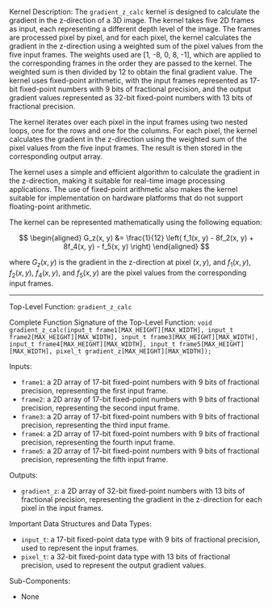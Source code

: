 Kernel Description:
The `gradient_z_calc` kernel is designed to calculate the gradient in the z-direction of a 3D image. The kernel takes five 2D frames as input, each representing a different depth level of the image. The frames are processed pixel by pixel, and for each pixel, the kernel calculates the gradient in the z-direction using a weighted sum of the pixel values from the five input frames. The weights used are [1, -8, 0, 8, -1], which are applied to the corresponding frames in the order they are passed to the kernel. The weighted sum is then divided by 12 to obtain the final gradient value. The kernel uses fixed-point arithmetic, with the input frames represented as 17-bit fixed-point numbers with 9 bits of fractional precision, and the output gradient values represented as 32-bit fixed-point numbers with 13 bits of fractional precision.

The kernel iterates over each pixel in the input frames using two nested loops, one for the rows and one for the columns. For each pixel, the kernel calculates the gradient in the z-direction using the weighted sum of the pixel values from the five input frames. The result is then stored in the corresponding output array.

The kernel uses a simple and efficient algorithm to calculate the gradient in the z-direction, making it suitable for real-time image processing applications. The use of fixed-point arithmetic also makes the kernel suitable for implementation on hardware platforms that do not support floating-point arithmetic.

The kernel can be represented mathematically using the following equation:

$$
\begin{aligned}
G_z(x, y) &= \frac{1}{12} \left( f_1(x, y) - 8f_2(x, y) + 8f_4(x, y) - f_5(x, y) \right)
\end{aligned}
$$

where $G_z(x, y)$ is the gradient in the z-direction at pixel $(x, y)$, and $f_1(x, y)$, $f_2(x, y)$, $f_4(x, y)$, and $f_5(x, y)$ are the pixel values from the corresponding input frames.

---

Top-Level Function: `gradient_z_calc`

Complete Function Signature of the Top-Level Function:
`void gradient_z_calc(input_t frame1[MAX_HEIGHT][MAX_WIDTH], input_t frame2[MAX_HEIGHT][MAX_WIDTH], input_t frame3[MAX_HEIGHT][MAX_WIDTH], input_t frame4[MAX_HEIGHT][MAX_WIDTH], input_t frame5[MAX_HEIGHT][MAX_WIDTH], pixel_t gradient_z[MAX_HEIGHT][MAX_WIDTH]);`

Inputs:
- `frame1`: a 2D array of 17-bit fixed-point numbers with 9 bits of fractional precision, representing the first input frame.
- `frame2`: a 2D array of 17-bit fixed-point numbers with 9 bits of fractional precision, representing the second input frame.
- `frame3`: a 2D array of 17-bit fixed-point numbers with 9 bits of fractional precision, representing the third input frame.
- `frame4`: a 2D array of 17-bit fixed-point numbers with 9 bits of fractional precision, representing the fourth input frame.
- `frame5`: a 2D array of 17-bit fixed-point numbers with 9 bits of fractional precision, representing the fifth input frame.

Outputs:
- `gradient_z`: a 2D array of 32-bit fixed-point numbers with 13 bits of fractional precision, representing the gradient in the z-direction for each pixel in the input frames.

Important Data Structures and Data Types:
- `input_t`: a 17-bit fixed-point data type with 9 bits of fractional precision, used to represent the input frames.
- `pixel_t`: a 32-bit fixed-point data type with 13 bits of fractional precision, used to represent the output gradient values.

Sub-Components:
- None